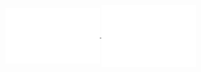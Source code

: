<a href="#">
  <img align="center" width="49%" src="./header-iso-calendar.svg" />
</a>

<a href="#">
  <img align="center" width="49%" src="./habits.svg" />
</a>
